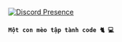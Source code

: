 <!-- ![](https://github.com/TNTKien/TNTKien.github.io/blob/732f16ab6676e1c6fbf71d9739ef234fdbe87060/assets/images/tunonsense.gif) -->
[![Discord Presence](https://lanyard.cnrad.dev/api/559979358404608001)](https://discord.com/users/559979358404608001)
#### `Một con mèo tập tành code 🐈‍ 💻` 

